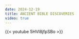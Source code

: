 ```yaml
---
date: 2024-12-19
title: ANCIENT BIBLE DISCOVERIES
video: true
---
```



{{< youtube 5HVl8jfpSBo >}}
